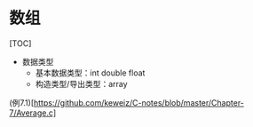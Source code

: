 # 数组
[TOC]

- 数据类型
  - 基本数据类型：int double float
  - 构造类型/导出类型：array 
  
(例7.1)[https://github.com/keweiz/C-notes/blob/master/Chapter-7/Average.c]


